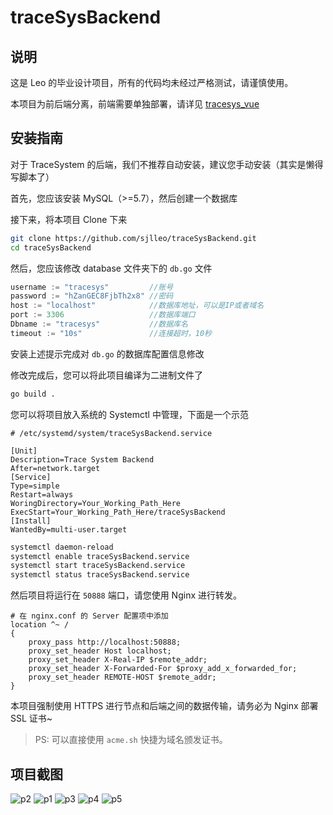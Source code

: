 # traceSysBackend

## 说明

这是 Leo 的毕业设计项目，所有的代码均未经过严格测试，请谨慎使用。

本项目为前后端分离，前端需要单独部署，请详见 [tracesys_vue](https://github.com/sjlleo/tracesys_vue)

## 安装指南

对于 TraceSystem 的后端，我们不推荐自动安装，建议您手动安装（其实是懒得写脚本了）

首先，您应该安装 MySQL（>=5.7），然后创建一个数据库

接下来，将本项目 Clone 下来

```bash
git clone https://github.com/sjlleo/traceSysBackend.git
cd traceSysBackend
```

然后，您应该修改 database 文件夹下的 `db.go` 文件

```Go
username := "tracesys"         //账号
password := "hZanGEC8FjbTh2x8" //密码
host := "localhost"            //数据库地址，可以是IP或者域名
port := 3306                   //数据库端口
Dbname := "tracesys"           //数据库名
timeout := "10s"               //连接超时，10秒
```

安装上述提示完成对 `db.go` 的数据库配置信息修改

修改完成后，您可以将此项目编译为二进制文件了

```bash
go build .
```

您可以将项目放入系统的 Systemctl 中管理，下面是一个示范

```
# /etc/systemd/system/traceSysBackend.service

[Unit]
Description=Trace System Backend
After=network.target
[Service]
Type=simple
Restart=always
WoringDirectory=Your_Working_Path_Here
ExecStart=Your_Working_Path_Here/traceSysBackend
[Install]
WantedBy=multi-user.target
```

```bash
systemctl daemon-reload
systemctl enable traceSysBackend.service
systemctl start traceSysBackend.service
systemctl status traceSysBackend.service
```

然后项目将运行在 `50888` 端口，请您使用 Nginx 进行转发。

```nginx
# 在 nginx.conf 的 Server 配置项中添加
location ^~ /
{
    proxy_pass http://localhost:50888;
    proxy_set_header Host localhost;
    proxy_set_header X-Real-IP $remote_addr;
    proxy_set_header X-Forwarded-For $proxy_add_x_forwarded_for;
    proxy_set_header REMOTE-HOST $remote_addr;
}
```

本项目强制使用 HTTPS 进行节点和后端之间的数据传输，请务必为 Nginx 部署 SSL 证书~

> PS: 可以直接使用 `acme.sh` 快捷为域名颁发证书。


## 项目截图

![p2](https://user-images.githubusercontent.com/13616352/205425006-00911fff-7d63-46d5-b95d-7073149a8224.jpeg)
![p1](https://user-images.githubusercontent.com/13616352/205425004-b9e26492-1d71-421f-9881-68b3edb89087.jpeg)
![p3](https://user-images.githubusercontent.com/13616352/205424993-58337531-f663-42c3-aacc-f93402c77a0b.jpeg)
![p4](https://user-images.githubusercontent.com/13616352/205424997-a5aed927-5b76-4943-a413-db15ad4a1baf.jpeg)
![p5](https://user-images.githubusercontent.com/13616352/205425002-d27ea472-478a-4f88-bd97-3d49c937a99e.jpeg)
